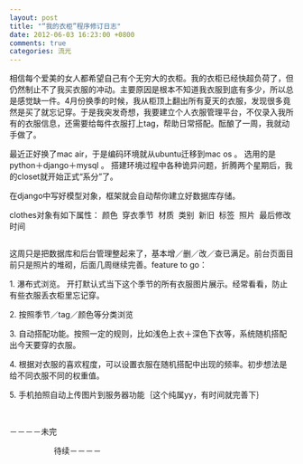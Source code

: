 ```yaml
---
layout: post
title: "“我的衣柜”程序修订日志"
date: 2012-06-03 16:23:00 +0800
comments: true
categories: 流光
---
```

<p>相信每个爱美的女人都希望自己有个无穷大的衣柜。我的衣柜已经快超负荷了，但仍然制止不了我买衣服的冲动。主要原因是根本不知道我衣服到底有多少，所以总是感觉缺一件。4月份换季的时候，我从柜顶上翻出所有夏天的衣服，发现很多竟然是买了就忘记穿。于是我突发奇想，我要建立个人衣服管理平台，不仅录入我所有的衣服信息，还需要给每件衣服打上tag，帮助日常搭配。酝酿了一周，我就动手做了。</p><p>最近正好换了mac air，于是编码环境就从ubuntu迁移到mac os 。 选用的是 python＋django＋mysql 。 搭建环境过程中各种诡异问题，折腾两个星期后，我的closet就开始正式“系分”了。</p><p>在django中写好模型对象，框架就会自动帮你建立好数据库存储。</p><p>clothes对象有如下属性： 颜色 &nbsp;穿衣季节 &nbsp;材质 &nbsp;类别 &nbsp;新旧 &nbsp;标签 &nbsp;照片 &nbsp;最后修改时间 </p><p><img id="248C35E3A10D8C2C4FE0FA56A0470678"></p><p>这周只是把数据库和后台管理整起来了，基本增／删／改／查已满足。前台页面目前只是照片的堆砌，后面几周继续完善。feature to go：</p><p>1. 瀑布式浏览。 开打默认式当下这个季节的所有衣服图片展示。经常看看，防止有些衣服丢衣柜里忘记穿。</p><p>2. 按照季节／tag／颜色等分类浏览</p><p>3. 自动搭配功能。按照一定的规则，比如浅色上衣＋深色下衣等，系统随机搭配出今天要穿的衣服。</p><p>4. 根据对衣服的喜欢程度，可以设置衣服在随机搭配中出现的频率。初步想法是给不同衣服不同的权重值。</p><p>5. 手机拍照自动上传图片到服务器功能｛这个纯属yy，有时间就完善下｝</p><p>&nbsp;</p><p>－－－－未完</p><p> &nbsp;&nbsp;&nbsp;&nbsp;&nbsp;&nbsp;&nbsp;&nbsp;&nbsp;&nbsp;&nbsp;&nbsp;&nbsp;&nbsp;&nbsp;&nbsp;&nbsp;&nbsp;&nbsp;&nbsp;待续－－－－</p>
